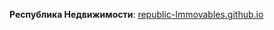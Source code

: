 **Республика Недвижимости**: [republic-Immovables.github.io](https://github.com/Dementrum/republic-Immovables.github.io/dev/build/index.html)
